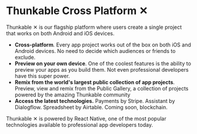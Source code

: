 # Thunkable Cross Platform ✕

Thunkable ✕ is our flagship platform where users create a single project that works on both Android and iOS devices.

* **Cross-platform**_._ Every app project works out of the box on both iOS and Android devices. No need to decide which audiences or friends to exclude.
* **Preview on your own device**. One of the coolest features is the ability to preview your apps as you build them. Not even professional developers have this super power. 
* **Remix from the world's largest public collection of app projects**. Preview, view and remix from the Public Gallery, a collection of projects powered by the amazing Thunkable community
* **Access the latest technologies.** Payments by Stripe. Assistant by Dialogflow. Spreadsheet by Airtable. Coming soon, blockchain.

Thunkable ✕ is powered by React Native, one of the most popular technologies available to professional app developers today.

